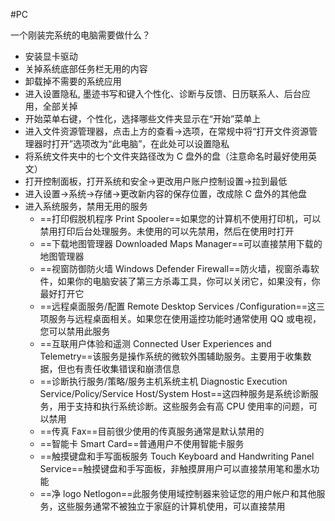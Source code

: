 #PC 

一个刚装完系统的电脑需要做什么？

+ 安装显卡驱动
+ 关掉系统底部任务栏无用的内容
+ 卸载掉不需要的系统应用
+ 进入设置隐私, 墨迹书写和键入个性化、诊断与反馈、日历联系人、后台应用，全部关掉
+ 开始菜单右键，个性化，选择哪些文件夹显示在“开始”菜单上
+ 进入文件资源管理器，点击上方的查看->选项，在常规中将“打开文件资源管理器时打开”选项改为“此电脑”，在此处可以设置隐私
+ 将系统文件夹中的七个文件夹路径改为 C 盘外的盘（注意命名时最好使用英文）
+ 打开控制面板，打开系统和安全->更改用户账户控制设置->拉到最低
+ 进入设置->系统->存储->更改新内容的保存位置，改成除 C 盘外的其他盘
+ 进入系统服务，禁用无用的服务
	+ ==打印假脱机程序 Print Spooler==如果您的计算机不使用打印机，可以禁用打印后台处理服务。未使用的可以先禁用，然后在使用时打开
	+ ==下载地图管理器 Downloaded Maps Manager==可以直接禁用下载的地图管理器
	+ ==视窗防御防火墙 Windows Defender Firewall==防火墙，视窗杀毒软件，如果你的电脑安装了第三方杀毒工具，你可以关闭它，如果没有，你最好打开它
	+ ==远程桌面服务/配置 Remote Desktop Services /Configuration==这三项服务与远程桌面相关。如果您在使用遥控功能时通常使用 QQ 或电视，您可以禁用此服务
	+ ==互联用户体验和遥测 Connected User Experiences and Telemetry==该服务是操作系统的微软外围辅助服务。主要用于收集数据，但也有责任收集错误和崩溃信息
	+ ==诊断执行服务/策略/服务主机系统主机 Diagnostic Execution Service/Policy/Service Host/System Host==这四种服务是系统诊断服务，用于支持和执行系统诊断。这些服务会有高 CPU 使用率的问题，可以禁用
	+ ==传真 Fax==目前很少使用的传真服务通常是默认禁用的
	+ ==智能卡 Smart Card==普通用户不使用智能卡服务
	+ ==触摸键盘和手写面板服务 Touch Keyboard and Handwriting Panel Service==触摸键盘和手写面板，非触摸屏用户可以直接禁用笔和墨水功能
	+ ==净 logo Netlogon==此服务使用域控制器来验证您的用户帐户和其他服务，这些服务通常不被独立于家庭的计算机使用，可以直接禁用
